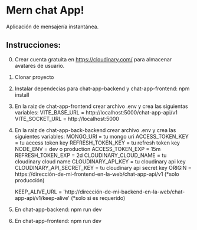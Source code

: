 # Mern chat App!

Aplicación de mensajería instantánea.

## Instrucciones:

0. Crear cuenta gratuita en https://cloudinary.com/ para almacenar avatares de usuario.
1. Clonar proyecto
2. Instalar dependecias para chat-app-backend y chat-app-frontend: npm install
3. En la raiz de chat-app-frontend crear archivo .env y crea las siguientas variables:
   VITE_BASE_URL = http://localhost:5000/chat-app-api/v1
   VITE_SOCKET_URL = http://localhost:5000

4. En la raiz de chat-app-back-backend crear archivo .env y crea las siguientes variables:
   MONGO_URI = tu mongo uri
   ACCESS_TOKEN_KEY = tu access token key
   REFRESH_TOKEN_KEY = tu refresh token key
   NODE_ENV = dev o production
   ACCESS_TOKEN_EXP = 15m
   REFRESH_TOKEN_EXP = 2d
   CLOUDINARY_CLOUD_NAME = tu cloudinary cloud name
   CLOUDINARY_API_KEY = tu cloudinary api key
   CLOUDINARY_API_SECRET_KEY = tu cloudinary api secret key
   ORIGIN = https://dirección-de-mi-frontend-en-la-web/chat-app-api/v1 (*solo producción)

   KEEP_ALIVE_URL = 'http://dirección-de-mi-backend-en-la-web/chat-app-api/v1/keep-alive' (*solo si es requerido)

5. En chat-app-backend: npm run dev
6. En chat-app-frontend: npm run dev
